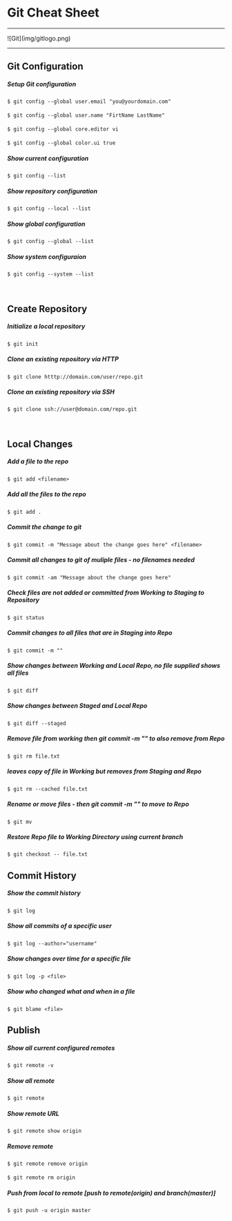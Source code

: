# Git Cheat Sheet
<hr>
![Git](img/gitlogo.png)
<hr>

## Git Configuration

##### Setup Git configuration
```
$ git config --global user.email "you@yourdomain.com"

$ git config --global user.name "FirtName LastName"

$ git config --global core.editor vi

$ git config --global color.ui true
```

##### Show current configuration
```
$ git config --list
```
##### Show repository configuration
```
$ git config --local --list
```
##### Show global configuration
```
$ git config --global --list
```
##### Show system configuraion
```
$ git config --system --list
```
<br>

## Create Repository

##### Initialize a local repository
```
$ git init
```
##### Clone an existing repository via HTTP
```
$ git clone htttp://domain.com/user/repo.git
```
##### Clone an existing repository via SSH
```
$ git clone ssh://user@domain.com/repo.git
```
<br>

## Local Changes

##### Add a file to the repo
```
$ git add <filename>
```

##### Add all the files to the repo 
```
$ git add .
```

##### Commit the change to git
```
$ git commit -m "Message about the change goes here" <filename>
```

##### Commit all changes to git of muliple files - no filenames needed
```
$ git commit -am "Message about the change goes here"
```

##### Check files are not added or committed from Working to Staging to Repository
```
$ git status
```
##### Commit changes to all files that are in Staging into Repo
```
$ git commit -m ""
```
##### Show changes between Working and Local Repo, no file supplied shows all files 
```
$ git diff
```
##### Show changes between Staged and Local Repo
```
$ git diff --staged
```
##### Remove file from working then git commit -m "" to also remove from Repo
```
$ git rm file.txt
```
##### leaves copy of file in Working but removes from Staging and Repo
```
$ git rm --cached file.txt
```

##### Rename or move files - then git commit -m "" to move to Repo
```
$ git mv
```
##### Restore Repo file to Working Directory using current branch
```
$ git checkout -- file.txt
```

## Commit History

##### Show the commit history
```
$ git log
```
##### Show all commits of a specific user
```
$ git log --author="username"
```
##### Show changes over time for a specific file
```
$ git log -p <file>
```
##### Show who changed what and when in a file
```
$ git blame <file>
```

## Publish
##### Show all current configured remotes
```
$ git remote -v
```
##### Show all remote
```
$ git remote 
```
##### Show remote URL
```
$ git remote show origin
```
##### Remove remote
```
$ git remote remove origin

$ git remote rm origin
```
##### Push from local to remote [push to remote(origin) and branch(master)]
```
$ git push -u origin master
```

